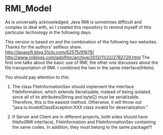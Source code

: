 # RMI_Model
As is universally acknowledged, Java RMI is sometimes difficult and complex to deal with, so I created this repository to remind 
myself of this particular technology in the following days.

This version is based on and the combination of the following two websites. Thanks for the authors' selfless share.
http://lavasoft.blog.51cto.com/62575/91679/
http://www.cnblogs.com/adolfmc/archive/2012/11/22/2782729.html
The first one talks about the basic use of RMI, the other one discusses about the file transportation of RMI. I combined the two 
in the same interface(IHello).

You should pay attention to this:

1. The class FileInformationSev should implement the interface FileInformation, which extends Serializable, instead of being 
isolated, since all of its attributes(String and byte[]) must be serializable. Therefore, this is the easiest method. Otherwise, 
it will throw out "java.io.InvalidClassException:XXX class invalid for deserialization."

2. If Server and Client are in different projects, both sides should have IHello(RMI interface), FileInformation and FileInformationSev containing the same codes. In addition, they must belong to the same package!!!
